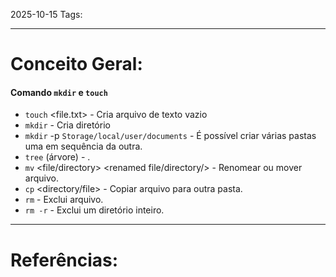 2025-10-15
Tags:

----
# Conceito Geral:

#### Comando ``mkdir`` e ``touch``

- ``touch`` <file.txt> - Cria arquivo de texto vazio
- ``mkdir`` <directory/>- Cria diretório
- ``mkdir`` -p ``Storage/local/user/documents`` - É possível criar várias pastas uma em sequência da outra.
- ``tree`` (árvore) - . 
- ``mv`` <file/directory> <renamed file/directory/> - Renomear ou mover arquivo.
- ``cp`` <directory/file> <directory/> - Copiar arquivo para outra pasta.
- ``rm`` <file/> - Exclui arquivo.
- ``rm -r`` <directory/> - Exclui um diretório inteiro.

-----
# Referências:

